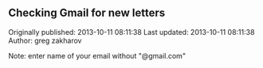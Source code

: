 ## Checking Gmail for new letters

Originally published: 2013-10-11 08:11:38
Last updated: 2013-10-11 08:11:38
Author: greg zakharov

Note: enter name of your email without "@gmail.com"